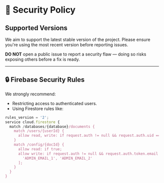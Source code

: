 # 🔐 Security Policy

## Supported Versions

We aim to support the latest stable version of the project. Please ensure you're using the most recent version before reporting issues.


**DO NOT** open a public issue to report a security flaw — doing so risks exposing others before a fix is ready.

---

## 🔒 Firebase Security Rules

We strongly recommend:

- Restricting access to authenticated users.
- Using Firestore rules like:

```js
rules_version = '2';
service cloud.firestore {
  match /databases/{database}/documents {
    match /users/{userId} {
      allow read, write: if request.auth != null && request.auth.uid == userId;
    }
    match /config/{docId} {
      allow read: if true;
      allow write: if request.auth != null && request.auth.token.email in [
        'ADMIN_EMAIL_1', 'ADMIN_EMAIL_2'
      ];
    }
  }
}
